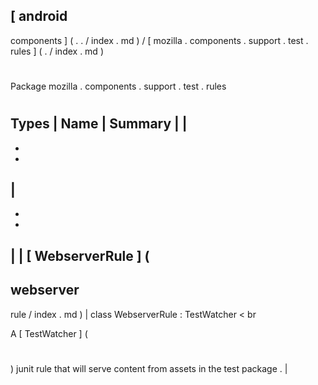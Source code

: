 [
android
-
components
]
(
.
.
/
index
.
md
)
/
[
mozilla
.
components
.
support
.
test
.
rules
]
(
.
/
index
.
md
)
#
#
Package
mozilla
.
components
.
support
.
test
.
rules
#
#
#
Types
|
Name
|
Summary
|
|
-
-
-
|
-
-
-
|
|
[
WebserverRule
]
(
-
webserver
-
rule
/
index
.
md
)
|
class
WebserverRule
:
TestWatcher
<
br
>
A
[
TestWatcher
]
(
#
)
junit
rule
that
will
serve
content
from
assets
in
the
test
package
.
|
